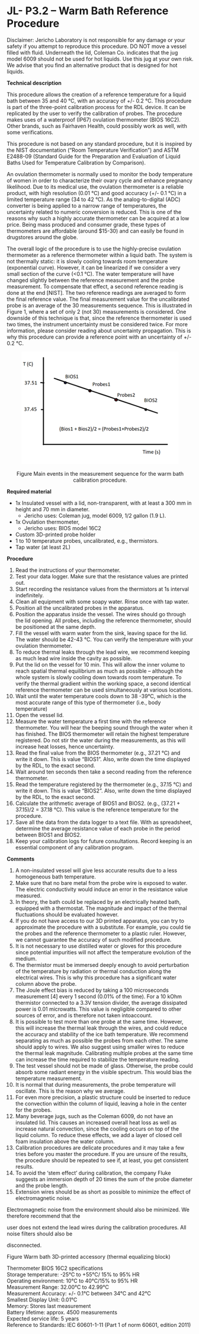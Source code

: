 ­JL- P3.2 – Warm Bath Reference Procedure
========================================

Disclaimer: Jericho Laboratory is not responsible for any damage or your safety if you attempt to reproduce this procedure. DO NOT move a vessel filled with fluid. Underneath the lid, Coleman Co. indicates that the jug model 6009 should not be used for hot liquids. Use this jug at your own risk. We advise that you find an alternative product that is designed for hot liquids.

**Technical description**

This procedure allows the creation of a reference temperature for a liquid bath between 35 and 40 °C, with an accuracy of +/- 0.2 °C. This procedure is part of the three-point calibration process for the RDL device. It can be replicated by the user to verify the calibration of probes. The procedure makes uses of a waterproof (IP67) ovulation thermometer (BIOS 16C2). Other brands, such as Fairhaven Health, could possibly work as well, with some verifications.

This procedure is not based on any standard procedure, but it is inspired by the NIST documentation (“Room Temperature Verification”) and ASTM E2488-09 (Standard Guide for the Preparation and Evaluation of Liquid Baths Used for Temperature Calibration by Comparison).

An ovulation thermometer is normally used to monitor the body temperature of women in order to characterize their ovary cycle and enhance pregnancy likelihood. Due to its medical use, the ovulation thermometer is a reliable product, with high resolution (0.01 °C) and good accuracy (+/- 0.1 °C) in a limited temperature range (34 to 42 °C). As the analog-to-digital (ADC) converter is being applied to a narrow range of temperatures, the uncertainty related to numeric conversion is reduced. This is one of the reasons why such a highly accurate thermometer can be acquired at a low price. Being mass produced and consumer grade, these types of thermometers are affordable (around $15-30) and can easily be found in drugstores around the globe.

The overall logic of the procedure is to use the highly-precise ovulation thermometer as a reference thermometer within a liquid bath. The system is not thermally static: it is slowly cooling towards room temperature (exponential curve). However, it can be linearized if we consider a very small section of the curve (<0.1 °C). The water temperature will have changed slightly between the reference measurement and the probe measurement. To compensate that effect, a second reference reading is done at the end \[NIST\]. The two reference readings are averaged to form the final reference value. The final measurement value for the uncalibrated probe is an average of the 30 measurements sequence. This is illustrated in Figure 1, where a set of only 2 (not 30) measurements is considered. One downside of this technique is that, since the reference thermometer is used two times, the instrument uncertainty must be considered twice. For more information, please consider reading about uncertainty propagation. This is why this procedure can provide a reference point with an uncertainty of +/- 0.2 °C.

<figure>
  <p align="center">
    <img src="../Calibration Procedures/images/WARMBATH1.png">
      </p>
</figure>

 <p align="center">Figure Main events in the measurement sequence for the warm bath calibration procedure.

 

**Required material**

- 1x Insulated vessel with a lid, non-transparent, with at least a 300 mm in height and 70 mm in diameter.
  - Jericho uses: Coleman jug, model 6009, 1/2 gallon (1.9 L).
- 1x Ovulation thermometer,
  - Jericho uses: BIOS model 16C2
- Custom 3D-printed probe holder
- 1 to 10 temperature probes, uncalibrated, e.g., thermistors.
- Tap water (at least 2L)

**Procedure**

1. Read the instructions of your thermometer.
2. Test your data logger. Make sure that the resistance values are printed out.
3. Start recording the resistance values from the thermistors at 1s interval indefinitely.
4. Clean all equipment with some soapy water. Rinse once with tap water.
5. Position all the uncalibrated probes in the apparatus.
6. Position the apparatus inside the vessel. The wires should go through the lid opening. All probes, including the reference thermometer, should be positioned at the same depth.
7. Fill the vessel with warm water from the sink, leaving space for the lid. The water should be 42-43 °C. You can verify the temperature with your ovulation thermometer.
8. To reduce thermal leaks through the lead wire, we recommend keeping as much lead wire inside the cavity as possible.
9. Put the lid on the vessel for 10 min. This will allow the inner volume to reach spatial thermal equilibrium as much as possible – although the whole system is slowly cooling down towards room temperature. To verify the thermal gradient within the working space, a second identical reference thermometer can be used simultaneously at various locations.
10. Wait until the water temperature cools down to 38 -39°C, which is the most accurate range of this type of thermometer (i.e., body temperature)
11. Open the vessel lid.
12. Measure the water temperature a first time with the reference thermometer. You will hear the beeping sound through the water when it has finished. The BIOS thermometer will retain the highest temperature registered. Do not stir the water during the measurements, as this will increase heat losses, hence uncertainty.
13. Read the final value from the BIOS thermometer (e.g., 37.21 °C) and write it down. This is value “BIOS1”. Also, write down the time displayed by the RDL, to the exact second.
14. Wait around ten seconds then take a second reading from the reference thermometer.
15. Read the temperature registered by the thermometer (e.g., 37.15 °C) and write it down. This is value “BIOS2”. Also, write down the time displayed by the RDL, to the exact second.
16. Calculate the arithmetic average of BIOS1 and BIOS2. (e.g., (37.21 + 37.15)/2 = 37.18 °C). This value is the reference temperature for the procedure.
17. Save all the data from the data logger to a text file. With as spreadsheet, determine the average resistance value of each probe in the period between BIOS1 and BIOS2.
18. Keep your calibration logs for future consultations. Record keeping is an essential component of any calibration program.

**Comments**

1) A non-insulated vessel will give less accurate results due to a less homogeneous bath temperature.
2) Make sure that no bare metal from the probe wire is exposed to water. The electric conductivity would induce an error in the resistance value measured.
3) In theory, the bath could be replaced by an electrically heated bath, equipped with a thermostat. The magnitude and impact of the thermal fluctuations should be evaluated however.
4) If you do not have access to our 3D printed apparatus, you can try to approximate the procedure with a substitute. For example, you could tie the probes and the reference thermometer to a plastic ruler. However, we cannot guarantee the accuracy of such modified procedure.
5) It is not necessary to use distilled water or gloves for this procedure since potential impurities will not affect the temperature evolution of the medium.
6) The thermistor must be immersed deeply enough to avoid perturbation of the temperature by radiation or thermal conduction along the electrical wires. This is why this procedure has a significant water column above the probe.
7) The Joule effect bias is reduced by taking a 100 microseconds measurement \[4\] every 1 second (0.01% of the time). For a 10 kOhm thermistor connected to a 3.3V tension divider, the average dissipated power is 0.01 microwatts. This value is negligible compared to other sources of error, and is therefore not taken intoaccount.
8) It is possible to test more than one probe at the same time. However, this will increase the thermal leak through the wires, and could reduce the accuracy and stability of the ice bath temperature. We recommend separating as much as possible the probes from each other. The same should apply to wires. We also suggest using smaller wires to reduce the thermal leak magnitude. Calibrating multiple probes at the same time can increase the time required to stabilize the temperature reading.
9) The test vessel should not be made of glass. Otherwise, the probe could absorb some radiant energy in the visible spectrum. This would bias the temperature measurement.
10) It is normal that during measurements, the probe temperature will oscillate. This is the reason why we average.
11) For even more precision, a plastic structure could be inserted to reduce the convection within the column of liquid, leaving a hole in the center for the probes.
12) Many beverage jugs, such as the Coleman 6009, do not have an insulated lid. This causes an increased overall heat loss as well as increase natural convection, since the cooling occurs on top of the liquid column. To reduce these effects, we add a layer of closed cell foam insulation above the water column.
13) Calibration procedures are delicate procedures and it may take a few tries before you master the procedure. If you are unsure of the results, the procedure should be repeated to see if, at least, you get consistent results.
14) To avoid the ‘stem effect’ during calibration, the company Fluke suggests an immersion depth of 20 times the sum of the probe diameter and the probe length.
15) Extension wires should be as short as possible to minimize the effect of electromagnetic noise.

Electromagnetic noise from the environment should also be minimized. We therefore recommend that the

user does not extend the lead wires during the calibration procedures. All noise filters should also be

disconnected.

Figure Warm bath 3D-printed accessory (thermal equalizing block)

Thermometer BIOS 16C2 specifications  
Storage temperature: -25℃ to +55℃/ 15% to 95% HR  
Operating environment: 10℃ to 40℃/15% to 95% HR  
Measurement Range: 32.00°C to 42.99°C  
Measurement Accuracy: +/- 0.1°C between 34°C and 42°C  
Smallest Display Unit: 0.01°C  
Memory: Stores last measurement  
Battery lifetime: approx. 4500 measurements  
Expected service life: 5 years  
Reference to Standards: IEC 60601-1-11 (Part 1 of norm 60601, edition 2011)
